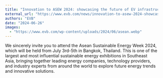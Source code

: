 ```yaml
---
title: "Innovation to ASEW 2024: showcasing the future of EV infrastructure"
external_url: "https://www.evb.com/news/innovation-to-asew-2024-showcasing-the-future-of-ev-infrastructure/"
authors: "EVB"
date: "2024-06-26"
images:
  - "https://www.evb.com/wp-content/uploads/2024/06/asean.webp"
---
```


We sincerely invite you to attend the Asean Sustainable Energy Week 2024, which will be held from July 3rd-5th in Bangkok, Thailand. This is one of the largest and most influential sustainable energy exhibitions in Southeast Asia, bringing together leading energy companies, technology providers, and industry experts from around the world to explore future energy trends and innovative solutions.